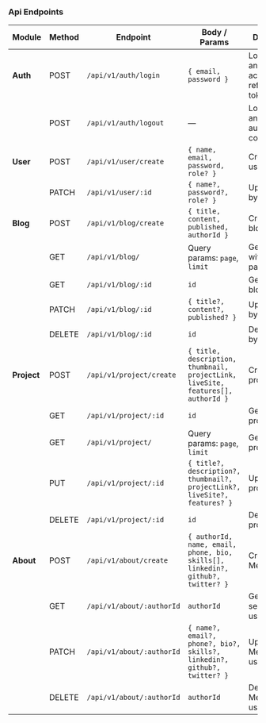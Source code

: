 ### Api Endpoints

| Module      | Method | Endpoint                  | Body / Params                                                                    | Description                                   |
| ----------- | ------ | ------------------------- | -------------------------------------------------------------------------------- | --------------------------------------------- |
| **Auth**    | POST   | `/api/v1/auth/login`      | `{ email, password }`                                                            | Login user and return access & refresh tokens |
|             | POST   | `/api/v1/auth/logout`     | —                                                                                | Logout user and clear authentication cookies  |
| **User**    | POST   | `/api/v1/user/create`     | `{ name, email, password, role? }`                                               | Create a new user                             |
|             | PATCH  | `/api/v1/user/:id`        | `{ name?, password?, role? }`                                                    | Update a user by ID                           |
| **Blog**    | POST   | `/api/v1/blog/create`     | `{ title, content, published, authorId }`                                        | Create a new blog                             |
|             | GET    | `/api/v1/blog/`           | Query params: `page`, `limit`                                                    | Get all blogs with pagination                 |
|             | GET    | `/api/v1/blog/:id`        | `id`                                                                             | Get a single blog by ID                       |
|             | PATCH  | `/api/v1/blog/:id`        | `{ title?, content?, published? }`                                               | Update a blog by ID                           |
|             | DELETE | `/api/v1/blog/:id`        | `id`                                                                             | Delete a blog by ID                           |
| **Project** | POST   | `/api/v1/project/create`  | `{ title, description, thumbnail, projectLink, liveSite, features[], authorId }` | Create a new project                          |
|             | GET    | `/api/v1/project/:id`     | `id`                                                                             | Get a single project by ID                    |
|             | GET    | `/api/v1/project/`        | Query params: `page`, `limit`                                                    | Get all projects                              |
|             | PUT    | `/api/v1/project/:id`     | `{ title?, description?, thumbnail?, projectLink?, liveSite?, features? }`       | Update a project by ID                        |
|             | DELETE | `/api/v1/project/:id`     | `id`                                                                             | Delete a project by ID                        |
| **About**   | POST   | `/api/v1/about/create`    | `{ authorId, name, email, phone, bio, skills[], linkedin?, github?, twitter? }`  | Create About Me section                       |
|             | GET    | `/api/v1/about/:authorId` | `authorId`                                                                       | Get About Me section by user ID               |
|             | PATCH  | `/api/v1/about/:authorId` | `{ name?, email?, phone?, bio?, skills?, linkedin?, github?, twitter? }`         | Update About Me section by user ID            |
|             | DELETE | `/api/v1/about/:authorId` | `authorId`                                                                       | Delete About Me section by user ID            |
